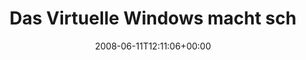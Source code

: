 ---
retweeted: false
source: <a href="http://twitter.com" rel="nofollow">Twitter Web Client</a>
entities:
  hashtags:
  - text: nerv
    indices:
    - '93'
    - '98'
  symbols: []
  user_mentions: []
  urls: []
display_text_range:
- '0'
- '98'
favorite_count: '0'
id_str: '832112553'
truncated: false
retweet_count: '0'
id: '832112553'
created_at: Wed Jun 11 12:11:06 +0000 2008
favorited: false
full_text: 'Das Virtuelle Windows macht schon wieder mehr stress als 10 physische
  Ubuntu Installationen. #nerv'
lang: de
tags:
- nerv
- pesos:twitter
date: '2008-06-11T12:11:06+00:00'
src: https://twitter.com/bascht/status/832112553
original_url: https://twitter.com/bascht/status/832112553
type: twitter_tweet
text: 'Das Virtuelle Windows macht schon wieder mehr stress als 10 physische Ubuntu
  Installationen. #nerv'
title: Das Virtuelle Windows macht sch

---